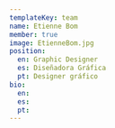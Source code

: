 ```yaml
---
templateKey: team
name: Etienne Bom
member: true
image: EtienneBom.jpg
position:
  en: Graphic Designer
  es: Diseñadora Gráfica
  pt: Designer gráfico
bio:
  en:
  es:
  pt:
---
```

